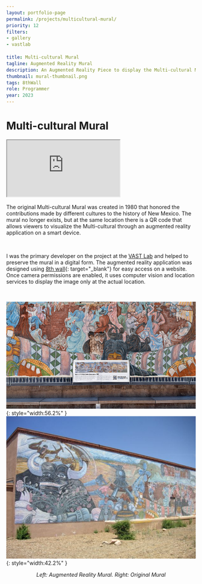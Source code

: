 ```yaml
---
layout: portfolio-page
permalink: /projects/multicultural-mural/
priority: 12
filters:
- gallery
- vastlab

title: Multi-cultural Mural
tagline: Augmented Reality Mural
description: An Augmented Reality Piece to display the Multi-cultural Mural in Santa Fe, New Mexico, where it used to exist
thumbnail: mural-thumbnail.png
tags: 8thWall
role: Programmer
year: 2023
---
```


# Multi-cultural Mural

<iframe class="full aspect16-9" src="https://www.youtube.com/embed/V4Q-cZQh33c?autoplay=1&mute=1&loop=1&list=PLRNKKzTiLuHSUuXXtITI_tQJI0cNOAdWA" allowfullscreen></iframe>

The original Multi-cultural Mural was created in 1980 that honored the contributions made by different cultures to the history of New Mexico. The mural no longer exists, but at the same location there is a QR code that allows viewers to visualize the Multi-cultural through an augmented reality application on a smart device.

<br>

I was the primary developer on the project at the [VAST Lab]({{site.url}}/vast-lab/) and helped to preserve the mural in a digital form. The augmented reality application was designed using [8th wall](https://www.8thwall.com/){: target="_blank"} for easy access on a website. Once camera permissions are enabled, it uses computer vision and location services to display the image only at the actual location.

<br>

![](mural-thumbnail.png){: style="width:56.2%" }
![](mural-original.jpg){: style="width:42.2%" }

<p style="text-align:center"><i>Left: Augmented Reality Mural. Right: Original Mural</i></p>
